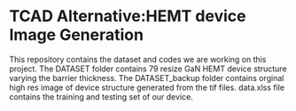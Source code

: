 # TCAD Alternative:HEMT device Image Generation 


This repository contains the dataset and codes we are working on this project. The DATASET folder contains 79 resize GaN HEMT device structure varying the barrier thickness. The DATASET_backup folder contains orginal high res image of device structure generated from the tif files. data.xlss file contains the training and testing set of our device.
 
